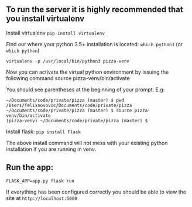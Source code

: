 
## To run the server it is highly recommended that you install virtualenv
Install virtualenv
`pip install virtualenv`

Find our where your python 3.5+ installation is located:
`which python3` (or `which python`)

`virtualenv -p /usr/local/bin/python3 pizza-venv`

Now you can activate the virtual python environment by issuing the following command
source pizza-venv/bin/activate

You should see parentheses at the beginning of your prompt. E.g:
```
~/Documents/code/private/pizza (master) $ pwd
/Users/felixnovovic/Documents/code/private/pizza
~/Documents/code/private/pizza (master) $ source pizza-venv/bin/activate
(pizza-venv) ~/Documents/code/private/pizza (master) $
```

Install flask:
`pip install Flask`

The above install command will not mess with your existing python installation if you are running in venv.

## Run the app:

`FLASK_APP=app.py flask run`

If everything has been configured correctly you should be able to view the site at `http://localhost:5000`



